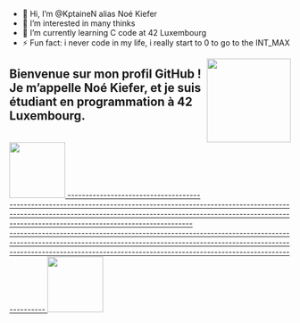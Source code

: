 - 👋 Hi, I’m @KptaineN alias Noé Kiefer
- 👀 I’m interested in many thinks 
- 🌱 I’m currently learning C code at 42 Luxembourg 
- ⚡ Fun fact: i never code in my life, i really start to 0 to go to the INT_MAX

<img src="https://media4.giphy.com/media/v1.Y2lkPTc5MGI3NjExMzdnczVyeXd1NWRpa2wxbjlzMWluMTFmbDhicWI4dnhjbXlpdXhkMCZlcD12MV9pbnRlcm5hbF9naWZfYnlfaWQmY3Q9Zw/lF8gToHOsG6xY454az/giphy.webp" align="right" width="150" style="margin-left: 10px;"/>

Bienvenue sur mon profil GitHub ! Je m’appelle Noé Kiefer, et je suis étudiant en programmation à 42 Luxembourg.
----------------------------------------------------------------------------------------------------------------------------------------------------------------------------------------------------------------------------------------------------
<br clear="left"/>















<a href="https://discordapp.com/users/4ptaine" target="_blank">
<img src="https://i.giphy.com/LuLRRjF3rSrs3wvX0F.webp" width="100" />
----------------------------------------------------------------------------------------------------------------------------------------------------------------------------------------------------------------------------------------------------







  
<br clear="right"/>
----------------------------------------------------------------------------------------------------------------------------------------------------------------------------------------------------------------------------------------------------












<a href="https://profile.intra.42.fr/" target="_blank">
  <img src="https://i.giphy.com/3oKIPtjElfqwMOTbH2.webp" width="100"/>
</a>
